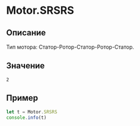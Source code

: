 # Motor.SRSRS

## Описание
Тип мотора: Статор-Ротор-Статор-Ротор-Статор.

## Значение
`2`

## Пример
``` javascript linenums="1"
let t = Motor.SRSRS
console.info(t)
```
